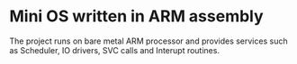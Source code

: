 # Mini OS written in ARM assembly

The project runs on bare metal ARM processor and provides services such as Scheduler, IO drivers, SVC calls and 
Interupt routines.
